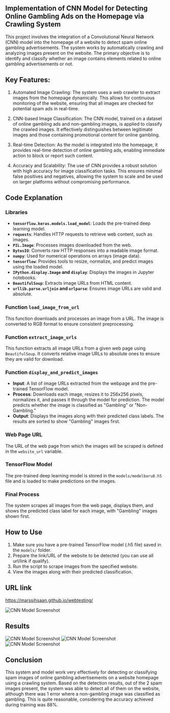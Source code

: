 ## Implementation of CNN Model for Detecting Online Gambling Ads on the Homepage via Crawling System

This project involves the integration of a Convolutional Neural Network (CNN) model into the homepage of a website to detect spam online gambling advertisements. The system works by automatically crawling and analyzing images present on the website. The primary objective is to identify and classify whether an image contains elements related to online gambling advertisements or not.

## Key Features:

1. Automated Image Crawling: The system uses a web crawler to extract images from the homepage dynamically. This allows for continuous monitoring of the website, ensuring that all images are checked for potential spam ads in real-time.

2. CNN-based Image Classification: The CNN model, trained on a dataset of online gambling ads and non-gambling images, is applied to classify the crawled images. It effectively distinguishes between legitimate images and those containing promotional content for online gambling.

3. Real-time Detection: As the model is integrated into the homepage, it provides real-time detection of online gambling ads, enabling immediate action to block or report such content.

4. Accuracy and Scalability: The use of CNN provides a robust solution with high accuracy for image classification tasks. This ensures minimal false positives and negatives, allowing the system to scale and be used on larger platforms without compromising performance.

## Code Explanation

### Libraries

- **`tensorflow.keras.models.load_model`**: Loads the pre-trained deep learning model.
- **`requests`**: Handles HTTP requests to retrieve web content, such as images.
- **`PIL.Image`**: Processes images downloaded from the web.
- **`BytesIO`**: Converts raw HTTP responses into a readable image format.
- **`numpy`**: Used for numerical operations on arrays (image data).
- **`tensorflow`**: Provides tools to resize, normalize, and predict images using the loaded model.
- **`IPython.display.Image` and `display`**: Displays the images in Jupyter notebooks.
- **`BeautifulSoup`**: Extracts image URLs from HTML content.
- **`urllib.parse.urljoin` and `urlparse`**: Ensures image URLs are valid and absolute.

### Function `load_image_from_url`
This function downloads and processes an image from a URL. The image is converted to RGB format to ensure consistent preprocessing.

### Function `extract_image_urls`
This function extracts all image URLs from a given web page using `BeautifulSoup`. It converts relative image URLs to absolute ones to ensure they are valid for download.

### Function `display_and_predict_images`
- **Input**: A list of image URLs extracted from the webpage and the pre-trained TensorFlow model.
- **Process**: Downloads each image, resizes it to 256x256 pixels, normalizes it, and passes it through the model for prediction. The model predicts whether the image is classified as "Gambling" or "Non-Gambling."
- **Output**: Displays the images along with their predicted class labels. The results are sorted to show "Gambling" images first.

### Web Page URL
The URL of the web page from which the images will be scraped is defined in the `website_url` variable.

### TensorFlow Model
The pre-trained deep learning model is stored in the `models/modelbaru8.h5` file and is loaded to make predictions on the images.

### Final Process
The system scrapes all images from the web page, displays them, and shows the predicted class label for each image, with "Gambling" images shown first.

## How to Use
1. Make sure you have a pre-trained TensorFlow model (.h5 file) saved in the `models/` folder.
2. Prepare the link/URL of the website to be detected (you can use all url/link if qualify).
3. Run the script to scrape images from the specified website.
4. View the images along with their predicted classification.

## URL link
https://marssihsaan.github.io/webtesting/

![CNN Model Screenshot](https://github.com/marssihsaan/implementation-cnn-model/blob/main/Screenshot%202024-06-10%20142915.png)

## Results

![CNN Model Screenshot](https://github.com/marssihsaan/implementation-cnn-model/blob/main/Screenshot%202024-06-10%20145129.png)
![CNN Model Screenshot](https://github.com/marssihsaan/implementation-cnn-model/blob/main/Screenshot%202024-06-10%20145518.png)
![CNN Model Screenshot](https://github.com/marssihsaan/implementation-cnn-model/blob/main/Screenshot%202024-06-10%20145832.png)

## Conclusion

This system and model work very effectively for detecting or classifying spam images of online gambling advertisements on a website homepage using a crawling system. Based on the detection results, out of the 2 spam images present, the system was able to detect all of them on the website, although there was 1 error where a non-gambling image was classified as gambling. This is quite reasonable, considering the accuracy achieved during training was 88%.
